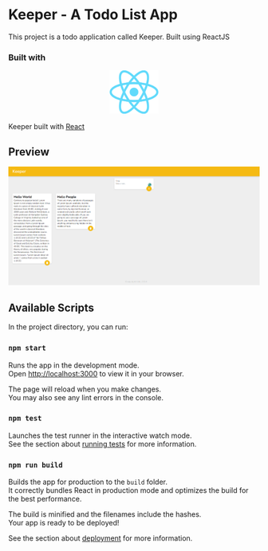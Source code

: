 # Keeper - A Todo List App

This project is a todo application called Keeper. Built using ReactJS

### Built with

<p align="center">
    <img width="100" src="./public/React-icon.png">
</p>

 Keeper built with [React](https://react.dev/)

## Preview

<p align="center">
<!--   <a href="https://blog.nurriyad.xyz" target="_blank">
    <img width="1090" src="./public/app-preview.png">
    <br>
    Live Demo
  </a> -->
    <img width="1090" src="./public/app-preview.png">
</p>

## Available Scripts

In the project directory, you can run:

### `npm start`

Runs the app in the development mode.\
Open [http://localhost:3000](http://localhost:3000) to view it in your browser.

The page will reload when you make changes.\
You may also see any lint errors in the console.

### `npm test`

Launches the test runner in the interactive watch mode.\
See the section about [running tests](https://facebook.github.io/create-react-app/docs/running-tests) for more information.

### `npm run build`

Builds the app for production to the `build` folder.\
It correctly bundles React in production mode and optimizes the build for the best performance.

The build is minified and the filenames include the hashes.\
Your app is ready to be deployed!

See the section about [deployment](https://facebook.github.io/create-react-app/docs/deployment) for more information.
